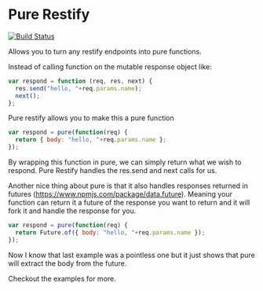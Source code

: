 # Pure Restify
[![Build Status](https://travis-ci.org/ed0wolf/pure-restify.svg?branch=master)](https://travis-ci.org/ed0wolf/pure-restify)

Allows you to turn any restify endpoints into pure functions. 

Instead of calling function on the mutable response object like:
```javascript
var respond = function (req, res, next) {
  res.send("hello, "+req.params.name);
  next();
};
```
Pure restify allows you to make this a pure function
```javascript
var respond = pure(function(req) {
  return { body: "hello, "+req.params.name };
});
```

By wrapping this function in pure, we can simply return what we wish to respond. Pure Restify handles the res.send and next calls for us.

Another nice thing about pure is that it also handles responses returned in futures (https://www.npmjs.com/package/data.future). Meaning your function can return it a future of the response you want to return and it will fork it and handle the response for you.

```javascript
var respond = pure(function(req) {
  return Future.of({ body: "hello, "+req.params.name });
});
```

Now I know that last example was a pointless one but it just shows that pure will extract the body from the future.

Checkout the examples for more.
